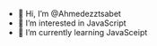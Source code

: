 - 👋 Hi, I’m @Ahmedezztsabet
- 👀 I’m interested in JavaScript
- 🌱 I’m currently learning JavaSceipt

<!---
Ahmedezztsabet/Ahmedezztsabet is a ✨ special ✨ repository because its `README.md` (this file) appears on your GitHub profile.
You can click the Preview link to take a look at your changes.
--->
